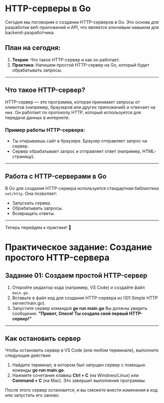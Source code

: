 # HTTP-серверы в Go

Сегодня мы поговорим о создании HTTP-серверов в Go. Это основа для разработки веб-приложений и API, что является ключевым навыком для backend-разработчика.

## План на сегодня:

1. **Теория**: Что такое HTTP-сервер и как он работает.
2. **Практика**: Напишем простой HTTP-сервер на Go, который будет обрабатывать запросы.

---

## Что такое HTTP-сервер?

HTTP-сервер — это программа, которая принимает запросы от клиентов (например, браузеров или других приложений) и отвечает на них. Он работает по протоколу HTTP, который используется для передачи данных в интернете.

### Пример работы HTTP-сервера:
- Ты открываешь сайт в браузере. Браузер отправляет запрос на сервер.
- Сервер обрабатывает запрос и отправляет ответ (например, HTML-страницу).

---

## Работа с HTTP-серверами в Go

В Go для создания HTTP-сервера используется стандартная библиотека `net/http`. Она позволяет:
- Запускать сервер.
- Обрабатывать запросы.
- Возвращать ответы.

---

Теперь перейдем к практике! 🎉
# Практическое задание: Создание простого HTTP-сервера

## Задание 01: Создаем простой HTTP-сервер

1. Откройте редактор кода (например, VS Code) и создайте файл `main.go`.
2. Вставьте в файл код для создания HTTP-сервера из !(01 Simple HTTP server/main.go).
3. Запустите сервер командой **go run main.go**
Вы должны увидеть сообщение: **"Привет, Олеся! Ты создала свой первый HTTP-сервер!"**

---

## Как остановить сервер

Чтобы остановить сервер в VS Code (или любом терминале), выполните следующие действия:

1. Найдите терминал, в котором был запущен сервер с помощью команды **go run main.go**.
2. Нажмите сочетание клавиш **Ctrl + C** (на Windows/Linux) или **Command + C** (на Mac). Это завершит выполнение программы.

После этого сервер остановится, и вы сможете внести изменения в код или запустить его заново.

